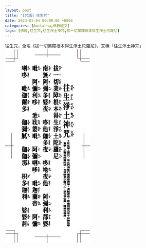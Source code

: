 ```yaml
---
layout: post
title: "[咒語] 往生咒"
date: 2023-05-04 00:09:00 +0800
categories: [Amitabha,佛教經文]
tags: [佛經,往生咒,往生淨土神咒,拔一切業障根本得生淨土陀羅尼]
---
```


往生咒，全名《拔一切業障根本得生淨土陀羅尼》，又稱「往生淨土神咒」  
![「往生咒」全名《拔一切業障根本得生淨土陀羅尼》](/assets/img/post/amitabha-rebirth-to-pure-land-dharani.jpeg) 